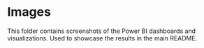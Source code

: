 # Images
This folder contains screenshots of the Power BI dashboards and visualizations.
Used to showcase the results in the main README.

